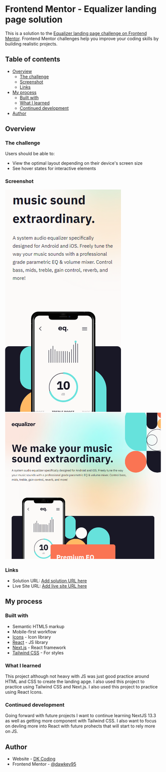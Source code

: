 # Frontend Mentor - Equalizer landing page solution

This is a solution to the [Equalizer landing page challenge on Frontend Mentor](https://www.frontendmentor.io/challenges/equalizer-landing-page-7VJ4gp3DE). Frontend Mentor challenges help you improve your coding skills by building realistic projects.

## Table of contents

- [Overview](#overview)
  - [The challenge](#the-challenge)
  - [Screenshot](#screenshot)
  - [Links](#links)
- [My process](#my-process)
  - [Built with](#built-with)
  - [What I learned](#what-i-learned)
  - [Continued development](#continued-development)
- [Author](#author)

## Overview

### The challenge

Users should be able to:

- View the optimal layout depending on their device's screen size
- See hover states for interactive elements

### Screenshot

![Mobile](./assets/Equaliser-Screenshot.png)
![Tablet](./assets/Tablet-Equaliser-Screenshot.png)

### Links

- Solution URL: [Add solution URL here](https://your-solution-url.com)
- Live Site URL: [Add live site URL here](https://your-live-site-url.com)

## My process

### Built with

- Semantic HTML5 markup
- Mobile-first workflow
- [Icons](https://react-icons.github.io/react-icons) - Icon library
- [React](https://reactjs.org/) - JS library
- [Next.js](https://nextjs.org/) - React framework
- [Tailwind CSS](https://tailwindcss.com/) - For styles

### What I learned

This project although not heavy with JS was just good practice around HTML and CSS to create the landing apge. I also used this project to practice using Tailwind CSS and Next.js. I also used this project to practice using React Icons.

### Continued development

Going forward with future projects I want to continue learning NextJS 13.3 as well as getting more component with Tailwind CSS. I also want to focus on devling more into React with future prohects that will start to rely more on JS.

## Author

- Website - [DK Coding](https://dk-personal.netlify.app/)
- Frontend Mentor - [@dawkey95](https://www.frontendmentor.io/profile/dawkey95)
